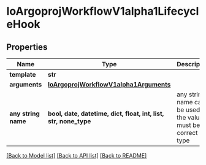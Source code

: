 # IoArgoprojWorkflowV1alpha1LifecycleHook


## Properties
Name | Type | Description | Notes
------------ | ------------- | ------------- | -------------
**template** | **str** |  | 
**arguments** | [**IoArgoprojWorkflowV1alpha1Arguments**](IoArgoprojWorkflowV1alpha1Arguments.md) |  | [optional] 
**any string name** | **bool, date, datetime, dict, float, int, list, str, none_type** | any string name can be used but the value must be the correct type | [optional]

[[Back to Model list]](../README.md#documentation-for-models) [[Back to API list]](../README.md#documentation-for-api-endpoints) [[Back to README]](../README.md)



